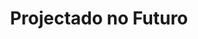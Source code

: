 ---
Numero: 65
title: Projectado no Futuro
Autor: Charles Eric Maine
Co-autor: 
Ano-de-Publicacao: 1961
Titulo-original: Timeliner
Tradutor: Mário-Henrique Leiria
Co-tradutor: 
Ano-de-edicao: 1955
alias: Charles-Eric-Maine
Autor2-alias: 
Tradutor1-alias: Mario-Henrique-Leiria
Tradutor2-alias: 
Titulo-link: 65-Projectado-no-Futuro
Capa: Lima de Freitas
pags: 195
Capa-link: Lima-de-Freitas
---